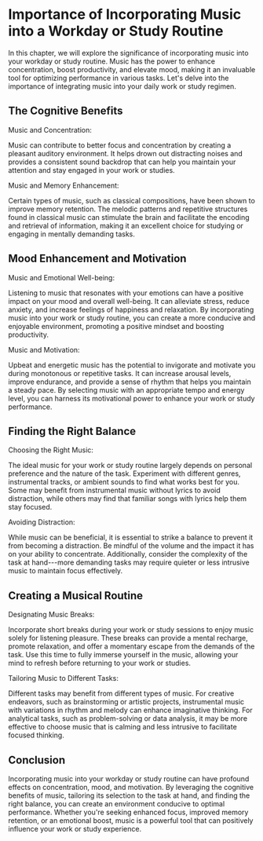 Importance of Incorporating Music into a Workday or Study Routine
============================================================================

In this chapter, we will explore the significance of incorporating music into your workday or study routine. Music has the power to enhance concentration, boost productivity, and elevate mood, making it an invaluable tool for optimizing performance in various tasks. Let's delve into the importance of integrating music into your daily work or study regimen.

The Cognitive Benefits
----------------------

Music and Concentration:

Music can contribute to better focus and concentration by creating a pleasant auditory environment. It helps drown out distracting noises and provides a consistent sound backdrop that can help you maintain your attention and stay engaged in your work or studies.

Music and Memory Enhancement:

Certain types of music, such as classical compositions, have been shown to improve memory retention. The melodic patterns and repetitive structures found in classical music can stimulate the brain and facilitate the encoding and retrieval of information, making it an excellent choice for studying or engaging in mentally demanding tasks.

Mood Enhancement and Motivation
-------------------------------

Music and Emotional Well-being:

Listening to music that resonates with your emotions can have a positive impact on your mood and overall well-being. It can alleviate stress, reduce anxiety, and increase feelings of happiness and relaxation. By incorporating music into your work or study routine, you can create a more conducive and enjoyable environment, promoting a positive mindset and boosting productivity.

Music and Motivation:

Upbeat and energetic music has the potential to invigorate and motivate you during monotonous or repetitive tasks. It can increase arousal levels, improve endurance, and provide a sense of rhythm that helps you maintain a steady pace. By selecting music with an appropriate tempo and energy level, you can harness its motivational power to enhance your work or study performance.

Finding the Right Balance
-------------------------

Choosing the Right Music:

The ideal music for your work or study routine largely depends on personal preference and the nature of the task. Experiment with different genres, instrumental tracks, or ambient sounds to find what works best for you. Some may benefit from instrumental music without lyrics to avoid distraction, while others may find that familiar songs with lyrics help them stay focused.

Avoiding Distraction:

While music can be beneficial, it is essential to strike a balance to prevent it from becoming a distraction. Be mindful of the volume and the impact it has on your ability to concentrate. Additionally, consider the complexity of the task at hand---more demanding tasks may require quieter or less intrusive music to maintain focus effectively.

Creating a Musical Routine
--------------------------

Designating Music Breaks:

Incorporate short breaks during your work or study sessions to enjoy music solely for listening pleasure. These breaks can provide a mental recharge, promote relaxation, and offer a momentary escape from the demands of the task. Use this time to fully immerse yourself in the music, allowing your mind to refresh before returning to your work or studies.

Tailoring Music to Different Tasks:

Different tasks may benefit from different types of music. For creative endeavors, such as brainstorming or artistic projects, instrumental music with variations in rhythm and melody can enhance imaginative thinking. For analytical tasks, such as problem-solving or data analysis, it may be more effective to choose music that is calming and less intrusive to facilitate focused thinking.

Conclusion
----------

Incorporating music into your workday or study routine can have profound effects on concentration, mood, and motivation. By leveraging the cognitive benefits of music, tailoring its selection to the task at hand, and finding the right balance, you can create an environment conducive to optimal performance. Whether you're seeking enhanced focus, improved memory retention, or an emotional boost, music is a powerful tool that can positively influence your work or study experience.
